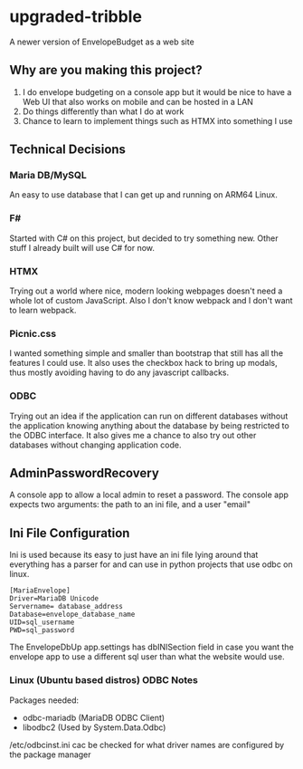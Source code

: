 # upgraded-tribble
A newer version of EnvelopeBudget as a web site

## Why are you making this project?
1. I do envelope budgeting on a console app but it would be nice to have a Web UI that also works on mobile and can be hosted in a LAN
2. Do things differently than what I do at work
3. Chance to learn to implement things such as HTMX into something I use

## Technical Decisions

### Maria DB/MySQL
An easy to use database that I can get up and running on ARM64 Linux.

### F#
Started with C# on this project, but decided to try something new. Other stuff I already built will use C# for now.

### HTMX
Trying out a world where nice, modern looking webpages doesn't need a whole lot of custom JavaScript.
Also I don't know webpack and I don't want to learn webpack.

### Picnic.css
I wanted something simple and smaller than bootstrap that still has all the features I could use. It also uses the checkbox
hack to bring up modals, thus mostly avoiding having to do any javascript callbacks.

### ODBC
Trying out an idea if the application can run on different databases without the application knowing anything about the database
by being restricted to the ODBC interface. It also gives me a chance to also try out other databases without changing application code.

## AdminPasswordRecovery
A console app to allow a local admin to reset a password.
The console app expects two arguments: the path to an ini file, and a user "email"


## Ini File Configuration
Ini is used because its easy to just have an ini file lying around that everything has a parser for and
can use in python projects that use odbc on linux.
```
[MariaEnvelope]
Driver=MariaDB Unicode
Servername= database_address
Database=envelope_database_name
UID=sql_username
PWD=sql_password
```
The EnvelopeDbUp app.settings has dbINISection field in case you want the envelope app to use a 
different sql user than what the website would use.

### Linux (Ubuntu based distros) ODBC Notes

Packages needed:
* odbc-mariadb (MariaDB ODBC Client)
* libodbc2 (Used by System.Data.Odbc)

/etc/odbcinst.ini cac be checked for what driver names are configured by the package manager

